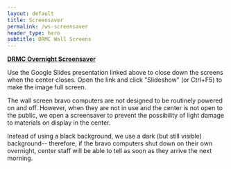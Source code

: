 ```yaml
---
layout: default
title: Screensaver
permalink: /ws-screensaver
header_type: hero
subtitle: DRMC Wall Screens
---
```


[**DRMC Overnight Screensaver**](https://docs.google.com/presentation/d/1VLD1DQteF5fdRQ2xBjeqwhVvrGKBmRXoOJ1k6dmiZfg/edit#slide=id.p)

Use the Google Slides presentation linked above to close down the screens when the center closes. Open the link and click "Slideshow" (or Ctrl+F5) to make the image full screen.

The wall screen bravo computers are not designed to be routinely powered on and off. However, when they are not in use and the center is not open to the public, we open a screensaver to prevent the possibility of light damage to materials on display in the center.

Instead of using a black background, we use a dark (but still visible) background-- therefore, if the bravo computers shut down on their own overnight, center staff will be able to tell as soon as they arrive the next morning.